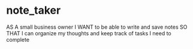 # note_taker
AS A small business owner
I WANT to be able to write and save notes
SO THAT I can organize my thoughts and keep track of tasks I need to complete

